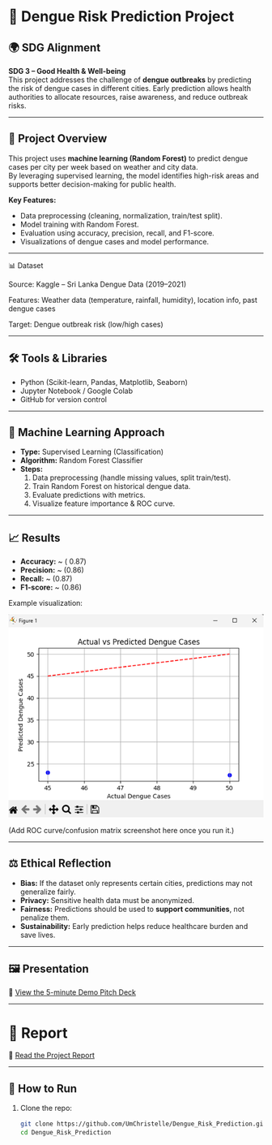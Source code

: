 
# 🦟 Dengue Risk Prediction Project

## 🌍 SDG Alignment
**SDG 3 – Good Health & Well-being**  
This project addresses the challenge of **dengue outbreaks** by predicting the risk of dengue cases in different cities. Early prediction allows health authorities to allocate resources, raise awareness, and reduce outbreak risks.

---

## 📌 Project Overview
This project uses **machine learning (Random Forest)** to predict dengue cases per city per week based on weather and city data.  
By leveraging supervised learning, the model identifies high-risk areas and supports better decision-making for public health.

**Key Features:**
- Data preprocessing (cleaning, normalization, train/test split).  
- Model training with Random Forest.  
- Evaluation using accuracy, precision, recall, and F1-score.  
- Visualizations of dengue cases and model performance.  

---

📊 Dataset

Source: Kaggle – Sri Lanka Dengue Data (2019–2021)

Features: Weather data (temperature, rainfall, humidity), location info, past dengue cases

Target: Dengue outbreak risk (low/high cases)

---

## 🛠️ Tools & Libraries
- Python (Scikit-learn, Pandas, Matplotlib, Seaborn)  
- Jupyter Notebook / Google Colab  
- GitHub for version control  

---

## 🤖 Machine Learning Approach
- **Type:** Supervised Learning (Classification)  
- **Algorithm:** Random Forest Classifier  
- **Steps:**
  1. Data preprocessing (handle missing values, split train/test).  
  2. Train Random Forest on historical dengue data.  
  3. Evaluate predictions with metrics.  
  4. Visualize feature importance & ROC curve.  

---

## 📈 Results
- **Accuracy:** ~ ( 0.87)  
- **Precision:** ~ (0.86)  
- **Recall:** ~ (0.87)  
- **F1-score:** ~ (0.86)  

Example visualization:  

![Dengue Cases by City](./avg_cases_city.png.png)  

(Add ROC curve/confusion matrix screenshot here once you run it.)  

---

## ⚖️ Ethical Reflection
- **Bias:** If the dataset only represents certain cities, predictions may not generalize fairly.  
- **Privacy:** Sensitive health data must be anonymized.  
- **Fairness:** Predictions should be used to **support communities**, not penalize them.  
- **Sustainability:** Early prediction helps reduce healthcare burden and save lives.  

---

## 🖼️ Presentation
📑 [View the 5-minute Demo Pitch Deck](./Dengue_PitchDeck.pdf.pdf)

---

# 📝 Report
📄 [Read the Project Report](./Dengue%20Report.pdf)


---

## 🚀 How to Run
1. Clone the repo:  
   ```bash
   git clone https://github.com/UmChristelle/Dengue_Risk_Prediction.git
   cd Dengue_Risk_Prediction
